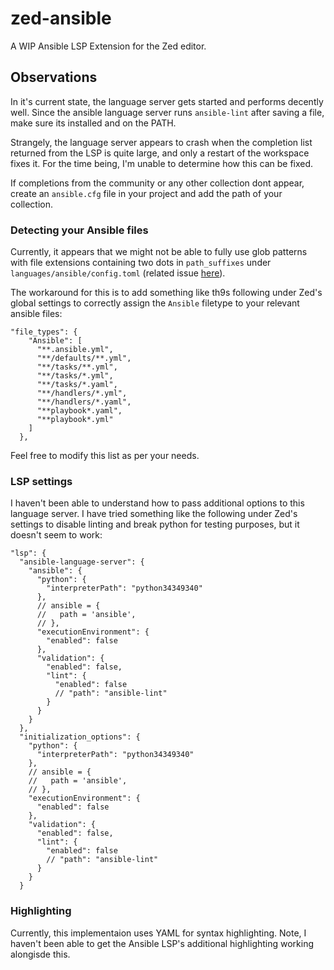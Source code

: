 # zed-ansible
A WIP Ansible LSP Extension for the Zed editor.

## Observations
In it's current state, the language server gets started and performs decently well. Since the ansible language server runs `ansible-lint` after saving a file, make sure its installed and on the PATH.

Strangely, the language server appears to crash when the completion list returned from the LSP is quite large, and only a restart of the workspace fixes it. For the time being, I'm unable to determine how this can be fixed.

If completions from the community or any other collection dont appear, create an `ansible.cfg` file in your project and add the path of your collection.

### Detecting your Ansible files
Currently, it appears that we might not be able to fully use glob patterns with file extensions containing two dots in `path_suffixes` under `languages/ansible/config.toml` (related issue [here](https://github.com/zed-industries/zed/issues/10997)).

The workaround for this is to add something like th9s following under Zed's global settings to correctly assign the `Ansible` filetype to your relevant ansible files:
```
"file_types": {
    "Ansible": [
      "**.ansible.yml",
      "**/defaults/**.yml",
      "**/tasks/**.yml",
      "**/tasks/*.yml",
      "**/tasks/*.yaml",
      "**/handlers/*.yml",
      "**/handlers/*.yaml",
      "**playbook*.yaml",
      "**playbook*.yml"
    ]
  },
```
Feel free to modify this list as per your needs.

### LSP settings
I haven't been able to understand how to pass additional options to this language server. I have tried something like the following under Zed's settings to disable linting and break python for testing purposes, but it doesn't seem to work:
```
"lsp": {
  "ansible-language-server": {
    "ansible": {
      "python": {
        "interpreterPath": "python34349340"
      },
      // ansible = {
      //   path = 'ansible',
      // },
      "executionEnvironment": {
        "enabled": false
      },
      "validation": {
        "enabled": false,
        "lint": {
          "enabled": false
          // "path": "ansible-lint"
        }
      }
    }
  },
  "initialization_options": {
    "python": {
      "interpreterPath": "python34349340"
    },
    // ansible = {
    //   path = 'ansible',
    // },
    "executionEnvironment": {
      "enabled": false
    },
    "validation": {
      "enabled": false,
      "lint": {
        "enabled": false
        // "path": "ansible-lint"
      }
    }
  }
```

### Highlighting
Currently, this implementaion uses YAML for syntax highlighting. Note, I haven't been able to get the Ansible LSP's additional highlighting working alongisde this.

